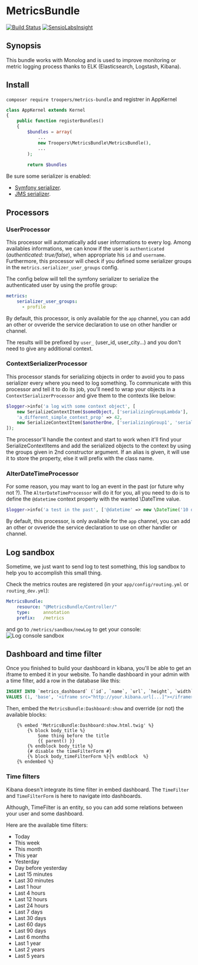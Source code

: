 # MetricsBundle
[![Build Status](https://travis-ci.org/Troopers/MetricsBundle.svg?branch=master)](https://travis-ci.org/Troopers/MetricsBundle)
[![SensioLabsInsight](https://insight.sensiolabs.com/projects/113171b2-e7d1-42ea-86d4-a07be1c468bc/mini.png)](https://insight.sensiolabs.com/projects/113171b2-e7d1-42ea-86d4-a07be1c468bc)

## Synopsis

This bundle works with Monolog and is used to improve monitoring or metric logging process thanks to ELK (Elasticsearch, Logstash, Kibana).

## Install

`composer require troopers/metrics-bundle` and registrer in AppKernel

```php
class AppKernel extends Kernel
{
    public function registerBundles()
    {
        $bundles = array(
            ...
            new Troopers\MetricsBundle\MetricsBundle(),
            ...
        );
        
        return $bundles
```

Be sure some serializer is enabled:

- [Symfony serializer](http://symfony.com/doc/current/cookbook/serializer.html#activating-the-serializer).
- [JMS serializer](http://jmsyst.com/libs/serializer).

## Processors

### UserProcessor

This processor will automatically add user informations to every log.
Among availables informations, we can know if the user is `authenticated` (_authenticated: true/false_), when appropriate his `id` and `username`.
Furthermore, this processor will check if you defined some serializer groups in the `metrics.serializer_user_groups` config.

The config below will tell the symfony serializer to serialize the authenticated user by using the profile group:
```yml
metrics:
    serializer_user_groups:
      - profile
```

By default, this processor, is only available for the `app` channel, you can add an other or ovveride the service declaration to use on other handler or channel.

The results will be prefixed by `user_` (user_id, user_city...) and you don't need to give any additional context.

### ContextSerializerProcessor

This processor stands for serializing objects in order to avoid you to pass serializer every where you need to log something.
To communicate with this processor and tell it to do its job, you'll need to wrap your objects in a `ContextSerializerProcessor` 
and give them to the contexts like below:

```php
$logger->info('a log with some context object', [
    new SerializeContextItem($someObject, ['serializingGroupLambda'], 'myalias'),
    'a_different_simple_context_prop' => 42,
    new SerializeContextItem($anotherOne, ['serializingGroup1', 'serializingGroup2']),
]);
```

The processor'll handle the context and start to work when it'll find your SerializeContextItems and add the serialized objects to the context by using the groups given in 2nd constructor argument.
If an alias is given, it will use it to store the property, else it will prefix with the class name.

### AlterDateTimeProcessor

For some reason, you may want to log an event in the past (or future why not ?).
The `AlterDateTimeProcessor` will do it for you, all you need to do is to define the `@datetime` context property with the wanted \DateTime value.

```php
$logger->info('a test in the past', ['@datetime' => new \DateTime('10 days ago')]);
```

By default, this processor, is only available for the `app` channel, you can add an other or ovveride the service declaration to use on other handler or channel.

## Log sandbox

Sometime, we just want to send log to test something, this log sandbox to help you to accomplish this small thing.

Check the metrics routes are registered (in your `app/config/routing.yml` or `routing_dev.yml`):
```yml
MetricsBundle:
    resource: "@MetricsBundle/Controller/"
    type:     annotation
    prefix:   /metrics
```

and go to `/metrics/sandbox/newLog` to get your console:
![Log console sandbox](http://new.tinygrab.com/09b6643d7d41cdfe7be8bac0bc7d5ac2a8c0b4f711.png)

## Dashboard and time filter

Once you finished to build your dashboard in kibana, you'll be able to get an iframe to embed it in your website.
To handle dashboard in your admin with a time filter, add a row in the database like this:
```sql
INSERT INTO `metrics_dashboard` (`id`, `name`, `url`, `height`, `width`)
VALUES (1, 'base', '<iframe src="http://your.kibana.url[...]"></iframe>', 768, 1200);
```

Then, embed the `MetricsBundle:Dashboard:show` and override (or not) the available blocks: 
```twig
    {% embed 'MetricsBundle:Dashboard:show.html.twig' %}
        {% block body_title %}
            Some thing before the title
            {{ parent() }}
        {% endblock body_title %}
        {# disable the timeFilterForm #}
        {% block body_timeFilterForm %}{% endblock  %}
    {% endembed %}
```

### Time filters

Kibana doesn't integrate its time filter in embed dashboard. The `TimeFilter` and `TimeFilterForm` is here to navigate into dashboards.

Although, TimeFilter is an entity, so you can add some relations between your user and some dashboard.

Here are the available time filters:

- Today
- This week
- This month
- This year
- Yesterday
- Day before yesterday
- Last 15 minutes
- Last 30 minutes
- Last 1 hour
- Last 4 hours
- Last 12 hours
- Last 24 hours
- Last 7 days
- Last 30 days
- Last 60 days
- Last 90 days
- Last 6 months
- Last 1 year
- Last 2 years
- Last 5 years

